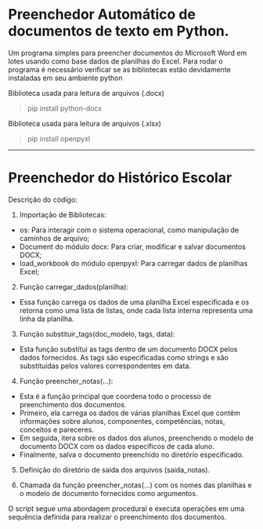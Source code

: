 # Preenchedor Automático de documentos de texto em Python.

Um programa simples para preencher documentos do Microsoft Word em lotes usando como base dados de planilhas do Excel.
Para rodar o programa é necessário verificar se as bibliotecas estão devidamente instaladas em seu ambiente python

Biblioteca usada para leitura de arquivos (.docx)
>pip install python-docx

Biblioteca usada para leitura de arquivos (.xlsx)
>pip install openpyxl

--------------------------------------------------------

# Preenchedor do Histórico Escolar

Descrição do código:

1. Importação de Bibliotecas:

- os: Para interagir com o sistema operacional, como manipulação de caminhos de arquivo;
- Document do módulo docx: Para criar, modificar e salvar documentos DOCX;
- load_workbook do módulo openpyxl: Para carregar dados de planilhas Excel;

2. Função carregar_dados(planilha):

- Essa função carrega os dados de uma planilha Excel especificada e os retorna como uma lista de listas, 
onde cada lista interna representa uma linha da planilha.

3. Função substituir_tags(doc_modelo, tags, data):

- Esta função substitui as tags dentro de um documento DOCX pelos dados fornecidos. As tags são especificadas como 
strings e são substituídas pelos valores correspondentes em data.

4. Função preencher_notas(...):

- Esta é a função principal que coordena todo o processo de preenchimento dos documentos.
- Primeiro, ela carrega os dados de várias planilhas Excel que contêm informações sobre alunos, componentes, 
competências, notas, conceitos e pareceres.
- Em seguida, itera sobre os dados dos alunos, preenchendo o modelo de documento DOCX com os dados específicos 
de cada aluno.
- Finalmente, salva o documento preenchido no diretório especificado.

5. Definição do diretório de saída dos arquivos (saida_notas).

6. Chamada da função preencher_notas(...) com os nomes das planilhas e o modelo de documento fornecidos como argumentos.

O script segue uma abordagem procedural e executa operações em uma sequência definida para realizar o preenchimento 
dos documentos.